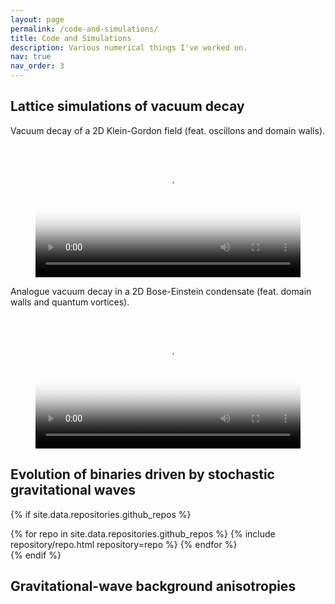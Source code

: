 ```yaml
---
layout: page
permalink: /code-and-simulations/
title: Code and Simulations
description: Various numerical things I've worked on.
nav: true
nav_order: 3
---
```


## Lattice simulations of vacuum decay

Vacuum decay of a 2D Klein-Gordon field (feat. oscillons and domain walls).

<figure class="video_container">
  <video controls="true" allowfullscreen="true" poster="https://alex-c-jenkins.github.io/assets/img/fvd-preview.png" width="100%">
    <source src="https://alex-c-jenkins.github.io/assets/video/fvd.mp4" type="video/mp4">
  </video>
</figure>

Analogue vacuum decay in a 2D Bose-Einstein condensate (feat. domain walls and quantum vortices).

<figure class="video_container">
  <video controls="true" allowfullscreen="true" poster="https://alex-c-jenkins.github.io/assets/img/analogue-fvd-preview.png" width="100%">
    <source src="https://alex-c-jenkins.github.io/assets/video/analogue-fvd.mp4" type="video/mp4">
  </video>
</figure>

## Evolution of binaries driven by stochastic gravitational waves

{% if site.data.repositories.github_repos %}
<div class="repositories d-flex flex-wrap flex-md-row flex-column justify-content-between align-items-center">
  {% for repo in site.data.repositories.github_repos %}
    {% include repository/repo.html repository=repo %}
  {% endfor %}
</div>
{% endif %}

## Gravitational-wave background anisotropies

